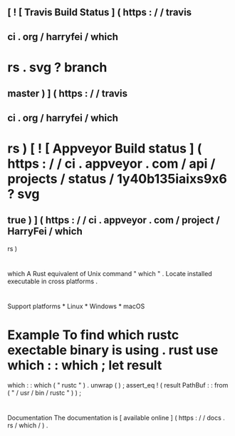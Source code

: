 [
!
[
Travis
Build
Status
]
(
https
:
/
/
travis
-
ci
.
org
/
harryfei
/
which
-
rs
.
svg
?
branch
=
master
)
]
(
https
:
/
/
travis
-
ci
.
org
/
harryfei
/
which
-
rs
)
[
!
[
Appveyor
Build
status
]
(
https
:
/
/
ci
.
appveyor
.
com
/
api
/
projects
/
status
/
1y40b135iaixs9x6
?
svg
=
true
)
]
(
https
:
/
/
ci
.
appveyor
.
com
/
project
/
HarryFei
/
which
-
rs
)
#
which
A
Rust
equivalent
of
Unix
command
"
which
"
.
Locate
installed
executable
in
cross
platforms
.
#
#
Support
platforms
*
Linux
*
Windows
*
macOS
#
#
Example
To
find
which
rustc
exectable
binary
is
using
.
rust
use
which
:
:
which
;
let
result
=
which
:
:
which
(
"
rustc
"
)
.
unwrap
(
)
;
assert_eq
!
(
result
PathBuf
:
:
from
(
"
/
usr
/
bin
/
rustc
"
)
)
;
#
#
Documentation
The
documentation
is
[
available
online
]
(
https
:
/
/
docs
.
rs
/
which
/
)
.

